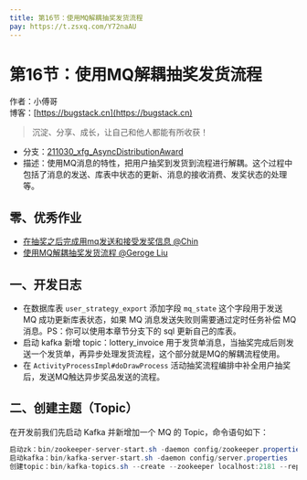 ```yaml
---
title: 第16节：使用MQ解耦抽奖发货流程
pay: https://t.zsxq.com/Y72naAU
---
```


# 第16节：使用MQ解耦抽奖发货流程

作者：小傅哥
<br/>博客：[https://bugstack.cn](https://bugstack.cn)

>沉淀、分享、成长，让自己和他人都能有所收获！

- 分支：[211030_xfg_AsyncDistributionAward](https://gitcode.net/KnowledgePlanet/Lottery/-/tree/211030_xfg_AsyncDistributionAward) 
- 描述：使用MQ消息的特性，把用户抽奖到发货到流程进行解耦。这个过程中包括了消息的发送、库表中状态的更新、消息的接收消费、发奖状态的处理等。

## 零、优秀作业

- [在抽奖之后完成用mq发送和接受发奖信息 @Chin](https://t.zsxq.com/06AAqNr3F)
- [使用MQ解耦抽奖发货流程 @Geroge Liu](https://t.zsxq.com/06I6uVjMN)

## 一、开发日志

- 在数据库表 `user_strategy_export` 添加字段 `mq_state` 这个字段用于发送 MQ 成功更新库表状态，如果 MQ 消息发送失败则需要通过定时任务补偿 MQ 消息。PS：你可以使用本章节分支下的 sql 更新自己的库表。
- 启动 kafka 新增 topic：lottery_invoice 用于发货单消息，当抽奖完成后则发送一个发货单，再异步处理发货流程，这个部分就是MQ的解耦流程使用。
- 在 `ActivityProcessImpl#doDrawProcess` 活动抽奖流程编排中补全用户抽奖后，发送MQ触达异步奖品发送的流程。

## 二、创建主题（Topic）

在开发前我们先启动 Kafka 并新增加一个 MQ 的 Topic，命令语句如下：

```java
启动zk：bin/zookeeper-server-start.sh -daemon config/zookeeper.properties
启动kafka：bin/kafka-server-start.sh -daemon config/server.properties
创建topic：bin/kafka-topics.sh --create --zookeeper localhost:2181 --replication-factor 1 --partitions 1 --topic lottery_invoice
```